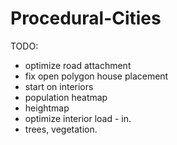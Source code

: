 # Procedural-Cities
TODO:
* optimize road attachment
* fix open polygon house placement
* start on interiors
* population heatmap
* heightmap
* optimize interior load - in.
* trees, vegetation.
